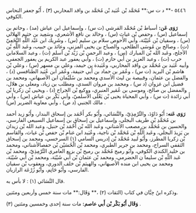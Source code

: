 ٥٤٤٦ -** د ت س:** مُحَمَّد بْن عُبَيد بْن مُحَمَّد بن واقد المحاربي (٣) ، أَبُو جعفر النحاس الكوفي.

**رَوَى عَن:** أسباط بْن مُحَمَّد القرشي (ت س) ، وإسماعيل ابن عياش (مد) ، وحاتم بن إسماعيل (س) ، وحفص بْن غياث (س) ، وخالد بن نافع الأشعري، وسَعِيد بن خثيم الهلالي (س) ، وسفيان بْن عُيَيْنَة، وأبي الأَحوص سلام بن سليم (س) ، وشَرِيك ابن عَبْد اللَّهِ النَّخَعِيّ (ت) ، وصالح بن مُوسَى الطلحي، والصباح بن يحيى المزني، وعائذ بن حبيب، وعَبد اللَّهِ بْن الأجلح، وعَبد الله بْن المبارك (س) ، وعبد الرحمن بْن زَيْد بْن أسلم (ت) ، وعبد السلامابن حرب (ت) ، وعبد العزيز بن أَبي حازم (ت) ، وأبي يعفور عبد الكريم بن يعفور الجعفي، وأبيه عُبَيد بن مُحَمَّد بن واقد المحاربي، وعُبَيدة بن حيمد، وعلي بن مسهر (س) ، وعلي بْن هاشم بْن البريد (ت س) ، وعُمَر بن حماد بن أَبي حنيفة، وعُمَر ابن عُبَيد الطنافسي (د) ، والفضل بن عثمان، وقبيصة بن ليث الأسدي ومحمد بن سُلَيْمان ابن الأصبهاني، ومحمد بن فضيل ابن غزوان (د س) ، ومحمد بن مروان السدي، ومطلب بن زياد، ومعلى بن هلال، والمفضل بن صالح، وموسى بن عُمَير العنبري، ووكيع بْن الجراح (د) ، ويحيى بْن زكريا بْن أَبي زائدة (ت س) ، وأبي المحياة يحيى بْن يَعْلَى الأَسلميّ، وأبي بَكْر بن عياش (س) ، وأبي مالك الجنبي (د ص) ، وأبي معاوية الضرير (س) .

**رَوَى عَنه:** أَبُو دَاوُدَ، والتِّرْمِذِيّ، والنَّسَائي، وأَبُو بكر أَحْمَد بن إسحاق البندار، وأَبُو زيد أحمد بن مُحَمَّدِ بْنِ طريف البجلي، وإسماعيل بن إسحاق بن إسماعيل السبيعي الفارسي، والحسين بن مُحَمَّد بن مصعب الأشناني، وعَبد الله بْن أَحْمَد بْن حنبل، وعبد الله بْن زيدان بن يَزِيدَ البجلي، وعَبد اللَّهِ بْن مُحَمَّد بْن ناجية، وعُبَيد ابن غنام بْن حفص بْن غياث، والقاسم بْن زكريا المطرز، وأَبُو لبيد مُحَمَّد بْن إدريس السامي (١) السرخسي، ومحمد بن إسحاق الثقفي السراح، ومحمد بن جرير الطبري، ومحمد بْن الْحُسَيْن بْن حفصالأشناني، ومحمد بن خليد الكندي الكوفي، وأَبُو رميح مُحَمَّد بن رميح بْن بزيع العامري التِّرْمِذِيّ، ومحمد بْن عَبد اللَّهِ بْن سليما ن الحضرمي، ومحمد بْن عثمان بْن أَبي شَيْبَة، ومحمد بْن أَبي شَيْبَة، ومحمد بن يحيى ابن منده الأصبهاني، والهيثم بْن خلف الدوري، ويعقوب بْن سفيان الفارسي، وأَبُو حَاتِم، وأَبُو زُرْعَة الرازيان.

قال النَّسَائي (١) : لا بأس به.

وذكره ابنُ حِبَّان في كتاب (الثقات (٢) ،** وَقَال:** مات سنة خمس وأربعين ومئتين.

**وَقَال أَبُو بَكْر بْن أَبي عاصم:** مات سنة إحدى وخمسين ومئتين (٣) .